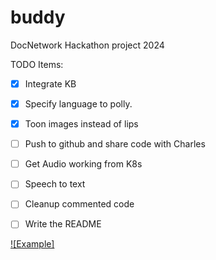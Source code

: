 # buddy
DocNetwork Hackathon project 2024


TODO Items:
- [X] Integrate KB
- [X] Specify language to polly.
- [X] Toon images instead of lips
- [ ] Push to github and share code with Charles
- [ ] Get Audio working from K8s
- [ ] Speech to text

- [ ] Cleanup commented code
- [ ] Write the README


[![Example]](https://raw.githubusercontent.com/mclanem/buddy/main/buddy-2024-07-31_14.29.24.mp4)
